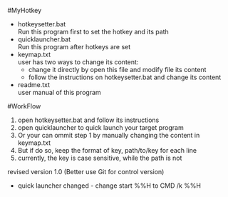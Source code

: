 #MyHotkey
  - hotkeysetter.bat </br>
	Run this program first to set the hotkey and its path
  - quicklauncher.bat </br>
	Run this program after hotkeys are set
  - keymap.txt  </br>
	user has two ways to change its content: </br>
      - change it directly by open this file and modify file its content 
      - follow the instructions on hotkeysetter.bat and change its content
  - readme.txt </br>
	user manual of this program

#WorkFlow
1. open hotkeysetter.bat and follow its instructions 
2. open quicklauncher to quick launch your target program
3. Or your can ommit step 1 by manually changing the content in keymap.txt 
4. But if do so, keep the format of 
	key, path/to/key 
   for each line 
5. currently, the key is case sensitive, while the path is not


revised version 1.0 (Better use Git for control version)
  - quick launcher changed - change start %%H to CMD /k %%H
